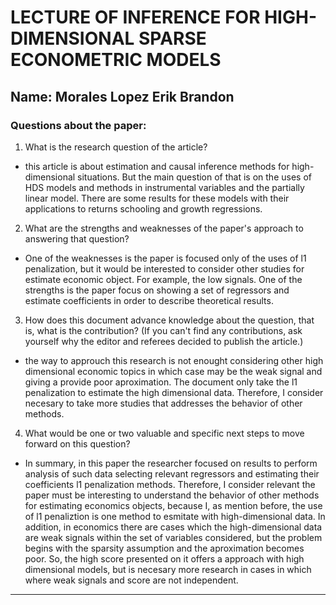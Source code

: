 # LECTURE OF INFERENCE FOR HIGH-DIMENSIONAL SPARSE ECONOMETRIC MODELS

## Name: Morales Lopez Erik Brandon

### Questions about the paper:

1. What is the research question of the article?

- this article is about estimation and causal inference methods for high-dimensional situations. But the main question of that is on the uses of HDS models and methods in instrumental variables and the partially linear model. There are some results for these models with their applications to returns schooling and growth regressions. 


2. What are the strengths and weaknesses of the paper's approach to answering that question?

- One of the weaknesses is the paper is focused only of the uses of l1 penalization, but it would be interested to consider other studies for estimate economic object. For example, the low signals. One of the strengths is the paper focus on showing a set of regressors and estimate coefficients in order to describe theoretical results. 

3. How does this document advance knowledge about the question, that is, what is the contribution? (If you can't find any contributions, ask yourself why the editor and referees decided to publish the article.)

- the way to approuch this research is not enought considering other high dimensional economic topics in which case may be the weak signal and giving a provide poor aproximation. The document only take the l1 penalization to estimate the high dimensional data. Therefore, I consider necesary to take more studies that addresses the behavior of other methods.


4. What would be one or two valuable and specific next steps to move forward on this question?

- In summary, in this paper the researcher focused on results to perform analysis of such data selecting relevant regressors and estimating their coefficients l1 penalization methods. Therefore, I consider relevant the paper must be interesting to understand the behavior of other methods for estimating economics objects, because I, as mention before, the use of l1 penaliztion is one method to esmitate with high-dimensional data. In addition, in economics  there are cases which the high-dimensional data are weak signals within the set of variables considered, but the problem begins with the sparsity assumption and the aproximation becomes poor. So, the high score presented on it offers a approach with high dimensional models, but is necesary more research in cases in which where weak signals and score are not independent.

---


